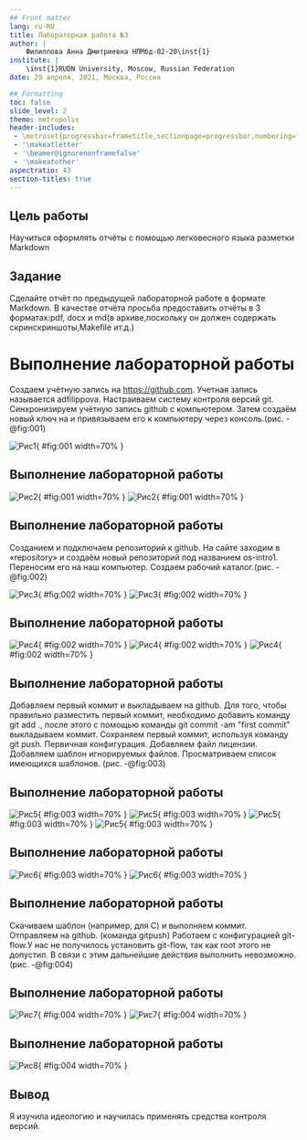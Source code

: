 ```yaml
---
## Front matter
lang: ru-RU
title: Лабораторная работа №3
author: |
	Филиппова Анна Дмитриевна НПМбд-02-20\inst{1}
institute: |
	\inst{1}RUDN University, Moscow, Russian Federation
date: 29 апреля, 2021, Москва, Россия

## Formatting
toc: false
slide_level: 2
theme: metropolis
header-includes: 
 - \metroset{progressbar=frametitle,sectionpage=progressbar,numbering=fraction}
 - '\makeatletter'
 - '\beamer@ignorenonframefalse'
 - '\makeatother'
aspectratio: 43
section-titles: true
---
```


## Цель работы

Научиться оформлять отчёты с помощью легковесного языка разметки Markdown

## Задание

Сделайте отчёт по предыдущей лабораторной работе в формате Markdown.
В качестве отчёта просьба предоставить отчёты в 3 форматах:pdf, docx и md(в архиве,поскольку он должен содержать скринскриншоты,Makefile ит.д.)


# Выполнение лабораторной работы

Создаем учётную запись на https://github.com. Учетная запись называется adfilippova.
Настраиваем систему контроля версий git. Синхронизируем учётную запись github с компьютером. Затем создаём новый ключ на и привязываем его к компьютеру через консоль.(рис. -@fig:001)

![Рис1](2/б1.png){ #fig:001 width=70% }

## Выполнение лабораторной работы

![Рис2](2/б21.png){ #fig:001 width=70% }
![Рис2](2/б22.png){ #fig:001 width=70% }

## Выполнение лабораторной работы

Созданием и подключаем репозиторий к github. На сайте заходим в «repository» и создаём новый репозиторий под названием os-intro1. Переносим его на наш компьютер.
Создаем рабочий каталог.(рис. -@fig:002)

![Рис3](2/б31.png){ #fig:002 width=70% }
![Рис3](2/б31.png){ #fig:002 width=70% }

## Выполнение лабораторной работы

![Рис4](2/б41.png){ #fig:002 width=70% }
![Рис4](2/б42.png){ #fig:002 width=70% }
![Рис4](2/б43.png){ #fig:002 width=70% }

## Выполнение лабораторной работы

Добавляем первый коммит и выкладываем на github. Для того, чтобы правильно разместить первый коммит, необходимо добавить команду git add ., после этого с помощью команды git commit -am "first commit" выкладываем коммит. Сохраняем первый коммит, используя команду git push.
Первичная конфигурация.
Добавляем файл лицензии. Добавляем шаблон игнорируемых файлов. Просматриваем список
имеющихся шаблонов. (рис. -@fig:003)

## Выполнение лабораторной работы

![Рис5](2/б51.png){ #fig:003 width=70% }
![Рис5](2/б52.png){ #fig:003 width=70% }
![Рис5](2/б53.png){ #fig:003 width=70% }
![Рис5](2/б54.png){ #fig:003 width=70% }

## Выполнение лабораторной работы

![Рис6](2/б61.png){ #fig:003 width=70% }
![Рис6](2/б62.png){ #fig:003 width=70% }

## Выполнение лабораторной работы

Скачиваем шаблон (например, для C) и выполняем коммит. Отправляем на github. (команда gitpush) 
Работаем с конфигурацией git-flow.У нас не получилось установить git-flow, так как root этого не допустил. В связи с этим дальнейшие действия выполнить невозможно. (рис. -@fig:004)

## Выполнение лабораторной работы

![Рис7](2/б71.png){ #fig:004 width=70% }
![Рис7](2/б72.png){ #fig:004 width=70% }

## Выполнение лабораторной работы

![Рис8](2/б81.png){ #fig:004 width=70% }

## Вывод

Я изучила идеологию и научилась применять средства контроля версий.

